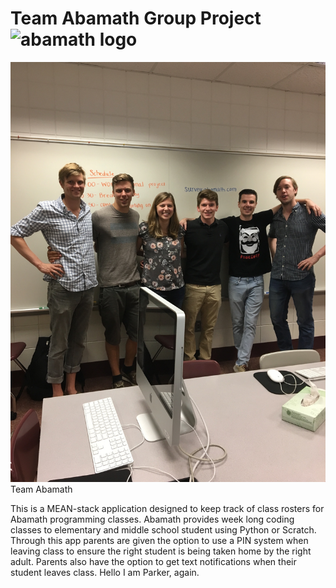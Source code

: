 # Team Abamath Group Project ![abamath logo][logo]

![Group Photo][group]
Team Abamath

This is a MEAN-stack application designed to keep track of class rosters for Abamath programming classes.  Abamath provides week long coding classes to elementary and middle school student using Python or Scratch.  Through this app parents are given the option to use a PIN system when leaving class to ensure the right student is being taken home by the right adult.  Parents also have the option to get text notifications when their student leaves class. Hello I am Parker, again. 


[group]: https://github.com/Gunnar34/group_project/blob/master/public/assets/images/groupphoto.png
 [logo]:https://github.com/Gunnar34/group_project/blob/master/public/assets/images/abamath.png
